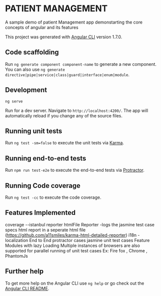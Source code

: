 # PATIENT MANAGEMENT

A sample demo of patient Management app demonstarting the core concepts of angular and its features

This project was generated with [Angular CLI](https://github.com/angular/angular-cli) version 1.7.0.

## Code scaffolding

Run `ng generate component component-name` to generate a new component. You can also use `ng generate directive|pipe|service|class|guard|interface|enum|module`.

## Development

`ng serve`

Run for a dev server. Navigate to `http://localhost:4200/`. The app will automatically reload if you change any of the source files.



## Running unit tests

Run `ng test -sm=false` to execute the unit tests via [Karma](https://karma-runner.github.io).

## Running end-to-end tests

Run `npm run test-e2e` to execute the end-to-end tests via [Protractor](http://www.protractortest.org/).

## Running Code coverage

Run `ng test -cc` to execute the code coverage.

## Features Implemented

coverage --istanbul reporter
htmlFile Reporter -logs the jasmine test case specs html report in a seperate html file (https://github.com/a11smiles/karma-html-detailed-reporter)
i18n - localization
End to End protractor cases
jasmine unit test cases
Feature Modules with lazy Loading
Multiple instances of browsers are also supported for parallel running of unit test cases 
Ex: Fire fox , Chrome , PhantomJs



## Further help

To get more help on the Angular CLI use `ng help` or go check out the [Angular CLI README](https://github.com/angular/angular-cli/blob/master/README.md).
